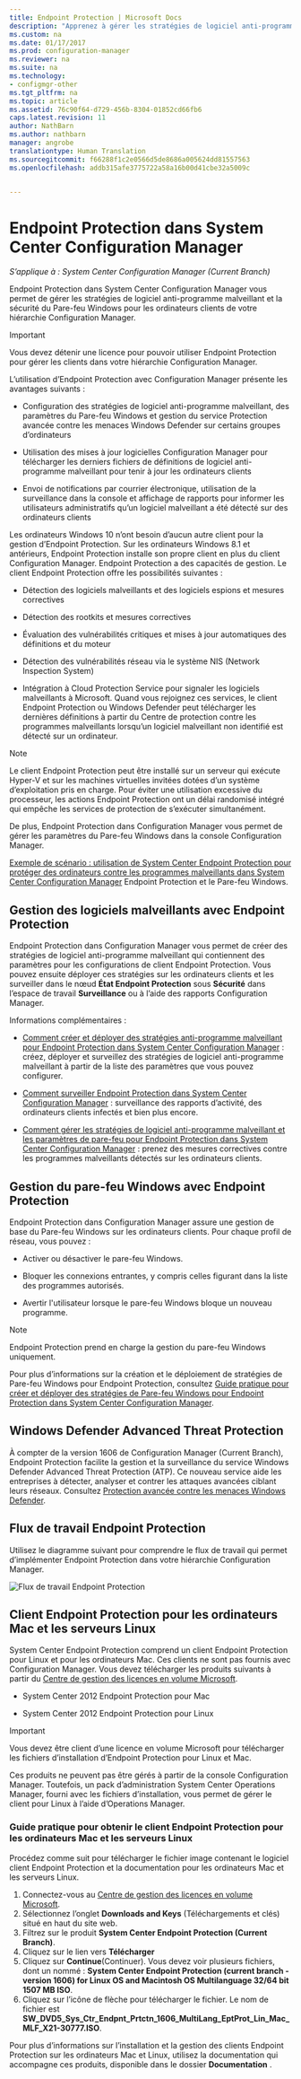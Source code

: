 ```yaml
---
title: Endpoint Protection | Microsoft Docs
description: "Apprenez à gérer les stratégies de logiciel anti-programme malveillant et la sécurité du Pare-feu Windows pour les ordinateurs clients de votre hiérarchie Configuration Manager."
ms.custom: na
ms.date: 01/17/2017
ms.prod: configuration-manager
ms.reviewer: na
ms.suite: na
ms.technology:
- configmgr-other
ms.tgt_pltfrm: na
ms.topic: article
ms.assetid: 76c90f64-d729-456b-8304-01852cd66fb6
caps.latest.revision: 11
author: NathBarn
ms.author: nathbarn
manager: angrobe
translationtype: Human Translation
ms.sourcegitcommit: f66288f1c2e0566d5de8686a005624dd81557563
ms.openlocfilehash: addb315afe3775722a58a16b00d41cbe32a5009c


---
```

# <a name="endpoint-protection-in-system-center-configuration-manager"></a>Endpoint Protection dans System Center Configuration Manager

*S’applique à : System Center Configuration Manager (Current Branch)*

Endpoint Protection dans System Center Configuration Manager vous permet de gérer les stratégies de logiciel anti-programme malveillant et la sécurité du Pare-feu Windows pour les ordinateurs clients de votre hiérarchie Configuration Manager.  

> [!IMPORTANT]  
>  Vous devez détenir une licence pour pouvoir utiliser Endpoint Protection pour gérer les clients dans votre hiérarchie Configuration Manager.  

 L’utilisation d’Endpoint Protection avec Configuration Manager présente les avantages suivants :  

-   Configuration des stratégies de logiciel anti-programme malveillant, des paramètres du Pare-feu Windows et gestion du service Protection avancée contre les menaces Windows Defender sur certains groupes d’ordinateurs  

-   Utilisation des mises à jour logicielles Configuration Manager pour télécharger les derniers fichiers de définitions de logiciel anti-programme malveillant pour tenir à jour les ordinateurs clients  

-   Envoi de notifications par courrier électronique, utilisation de la surveillance dans la console et affichage de rapports pour informer les utilisateurs administratifs qu’un logiciel malveillant a été détecté sur des ordinateurs clients  

Les ordinateurs Windows 10 n’ont besoin d’aucun autre client pour la gestion d’Endpoint Protection. Sur les ordinateurs Windows 8.1 et antérieurs, Endpoint Protection installe son propre client en plus du client Configuration Manager. Endpoint Protection a des capacités de gestion. Le client Endpoint Protection offre les possibilités suivantes :  

-   Détection des logiciels malveillants et des logiciels espions et mesures correctives  

-   Détection des rootkits et mesures correctives  

-   Évaluation des vulnérabilités critiques et mises à jour automatiques des définitions et du moteur  

-   Détection des vulnérabilités réseau via le système NIS (Network Inspection System)  

-   Intégration à Cloud Protection Service pour signaler les logiciels malveillants à Microsoft. Quand vous rejoignez ces services, le client Endpoint Protection ou Windows Defender peut télécharger les dernières définitions à partir du Centre de protection contre les programmes malveillants lorsqu’un logiciel malveillant non identifié est détecté sur un ordinateur.  

> [!NOTE]  
>  Le client Endpoint Protection peut être installé sur un serveur qui exécute Hyper-V et sur les machines virtuelles invitées dotées d’un système d’exploitation pris en charge. Pour éviter une utilisation excessive du processeur, les actions Endpoint Protection ont un délai randomisé intégré qui empêche les services de protection de s’exécuter simultanément.  

 De plus, Endpoint Protection dans Configuration Manager vous permet de gérer les paramètres du Pare-feu Windows dans la console Configuration Manager.  

 [Exemple de scénario : utilisation de System Center Endpoint Protection pour protéger des ordinateurs contre les programmes malveillants dans System Center Configuration Manager](scenarios-endpoint-protection.md) Endpoint Protection et le Pare-feu Windows.  


## <a name="managing-malware-with-endpoint-protection"></a>Gestion des logiciels malveillants avec Endpoint Protection  
 Endpoint Protection dans Configuration Manager vous permet de créer des stratégies de logiciel anti-programme malveillant qui contiennent des paramètres pour les configurations de client Endpoint Protection. Vous pouvez ensuite déployer ces stratégies sur les ordinateurs clients et les surveiller dans le nœud **État Endpoint Protection** sous **Sécurité** dans l’espace de travail **Surveillance** ou à l’aide des rapports Configuration Manager.  

 Informations complémentaires :  

-   [Comment créer et déployer des stratégies anti-programme malveillant pour Endpoint Protection dans System Center Configuration Manager](endpoint-antimalware-policies.md) : créez, déployer et surveillez des stratégies de logiciel anti-programme malveillant à partir de la liste des paramètres que vous pouvez configurer.  

-   [Comment surveiller Endpoint Protection dans System Center Configuration Manager](monitor-endpoint-protection.md) : surveillance des rapports d’activité, des ordinateurs clients infectés et bien plus encore.  

-   [Comment gérer les stratégies de logiciel anti-programme malveillant et les paramètres de pare-feu pour Endpoint Protection dans System Center Configuration Manager](endpoint-antimalware-firewall.md) : prenez des mesures correctives contre les programmes malveillants détectés sur les ordinateurs clients.  


## <a name="managing-windows-firewall-with-endpoint-protection"></a>Gestion du pare-feu Windows avec Endpoint Protection  
 Endpoint Protection dans Configuration Manager assure une gestion de base du Pare-feu Windows sur les ordinateurs clients. Pour chaque profil de réseau, vous pouvez :  

-   Activer ou désactiver le pare-feu Windows.  

-   Bloquer les connexions entrantes, y compris celles figurant dans la liste des programmes autorisés.  

-   Avertir l'utilisateur lorsque le pare-feu Windows bloque un nouveau programme.  

> [!NOTE]  
>  Endpoint Protection prend en charge la gestion du pare-feu Windows uniquement.  


 Pour plus d’informations sur la création et le déploiement de stratégies de Pare-feu Windows pour Endpoint Protection, consultez [Guide pratique pour créer et déployer des stratégies de Pare-feu Windows pour Endpoint Protection dans System Center Configuration Manager](create-windows-firewall-policies.md).  


## <a name="windows-defender-advanced-threat-protection"></a>Windows Defender Advanced Threat Protection

À compter de la version 1606 de Configuration Manager (Current Branch), Endpoint Protection facilite la gestion et la surveillance du service Windows Defender Advanced Threat Protection (ATP). Ce nouveau service aide les entreprises à détecter, analyser et contrer les attaques avancées ciblant leurs réseaux. Consultez [Protection avancée contre les menaces Windows Defender](windows-defender-advanced-threat-protection.md).

## <a name="endpoint-protection-workflow"></a>Flux de travail Endpoint Protection  
 Utilisez le diagramme suivant pour comprendre le flux de travail qui permet d’implémenter Endpoint Protection dans votre hiérarchie Configuration Manager.  

 ![Flux de travail Endpoint Protection](../media/Endpoint-Protection-Workflow.gif)  

## <a name="endpoint-protection-client-for-mac-computers-and-linux-servers"></a>Client Endpoint Protection pour les ordinateurs Mac et les serveurs Linux  
 System Center Endpoint Protection comprend un client Endpoint Protection pour Linux et pour les ordinateurs Mac. Ces clients ne sont pas fournis avec Configuration Manager. Vous devez télécharger les produits suivants à partir du [Centre de gestion des licences en volume Microsoft](https://www.microsoft.com/licensing/servicecenter/default.aspx).  

-   System Center 2012 Endpoint Protection pour Mac  

-   System Center 2012 Endpoint Protection pour Linux  


> [!IMPORTANT]  
>  Vous devez être client d’une licence en volume Microsoft pour télécharger les fichiers d’installation d’Endpoint Protection pour Linux et Mac.  

 Ces produits ne peuvent pas être gérés à partir de la console Configuration Manager. Toutefois, un pack d’administration System Center Operations Manager, fourni avec les fichiers d’installation, vous permet de gérer le client pour Linux à l’aide d’Operations Manager.  

### <a name="how-to-get-the-endpoint-protection-client-for-mac-computers-and-linux-servers"></a>Guide pratique pour obtenir le client Endpoint Protection pour les ordinateurs Mac et les serveurs Linux

Procédez comme suit pour télécharger le fichier image contenant le logiciel client Endpoint Protection et la documentation pour les ordinateurs Mac et les serveurs Linux.
1. Connectez-vous au [Centre de gestion des licences en volume Microsoft](https://www.microsoft.com/licensing/servicecenter/default.aspx).
2. Sélectionnez l’onglet **Downloads and Keys** (Téléchargements et clés) situé en haut du site web.
3. Filtrez sur le produit **System Center Endpoint Protection (Current Branch)**.
4. Cliquez sur le lien vers **Télécharger**
5. Cliquez sur **Continue**(Continuer). Vous devez voir plusieurs fichiers, dont un nommé : **System Center Endpoint Protection (current branch - version 1606) for Linux OS and Macintosh OS Multilanguage   32/64 bit   1507 MB ISO**.
6. Cliquez sur l’icône de flèche pour télécharger le fichier. Le nom de fichier est **SW_DVD5_Sys_Ctr_Endpnt_Prtctn_1606_MultiLang_EptProt_Lin_Mac_MLF_X21-30777.ISO**.

 Pour plus d’informations sur l’installation et la gestion des clients Endpoint Protection sur les ordinateurs Mac et Linux, utilisez la documentation qui accompagne ces produits, disponible dans le dossier **Documentation** .



<!--HONumber=Jan17_HO3-->


